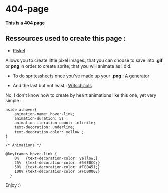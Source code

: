 # 404-page

**[This is a 404 page](https://dhaibuna.github.io/404-error/)**



## Ressources used to create this page : 

- [Piskel](https://www.piskelapp.com/) 

Allows you to create little pixel images, that you can choose to save into **.gif** or **png** in order to create sprite, that you will animate as I did. 


- To do spritessheets once you've made up your **.png** :  [A generator](https://www.codeandweb.com/free-sprite-sheet-packer)

- And the last but not least : [W3schools](https://www.w3schools.com/)  

No, I don't know how to create by heart animations like this one, yet very simple : 


``` 
aside a:hover{
    animation-name: hover-link;
    animation-duration: 5s ;
    animation-iteration-count: infinite;
    text-decoration: underline;
    text-decoration-color: yellow ;
}

/* Animations */

@keyframes hover-link {
    0%   {text-decoration-color: yellow;}
    25%  {text-decoration-color: #56E0CC;}
    50%  {text-decoration-color: #FBB451;}
    100% {text-decoration-color :#FD0000;}
  }
  ```





Enjoy :) 